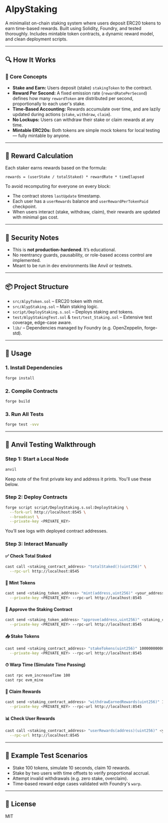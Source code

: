 # AlpyStaking

A minimalist on-chain staking system where users deposit ERC20 tokens to earn time-based rewards. Built using Solidity, Foundry, and tested thoroughly. Includes mintable token contracts, a dynamic reward model, and clean deployment scripts.

---

## 🔍 How It Works

### 🧱 Core Concepts

- **Stake and Earn:** Users deposit (stake) `stakingToken` to the contract.
- **Reward Per Second:** A fixed emission rate (`rewardRatePerSecond`) defines how many `rewardToken` are distributed per second, proportionally to each user's stake.
- **Time-Based Accounting:** Rewards accumulate over time, and are lazily updated during actions (`stake`, `withdraw`, `claim`).
- **No Lockups:** Users can withdraw their stake or claim rewards at any time.
- **Mintable ERC20s:** Both tokens are simple mock tokens for local testing — fully mintable by anyone.

---

## 🧠 Reward Calculation

Each staker earns rewards based on the formula:

```
rewards = (userStake / totalStaked) * rewardRate * timeElapsed
```

To avoid recomputing for everyone on every block:
- The contract stores `lastUpdate` timestamp.
- Each user has a `userRewards` balance and `userRewardPerTokenPaid` checkpoint.
- When users interact (stake, withdraw, claim), their rewards are updated with minimal gas cost.

---

## 🔐 Security Notes

- This is **not production-hardened**. It’s educational.
- No reentrancy guards, pausability, or role-based access control are implemented.
- Meant to be run in dev environments like Anvil or testnets.

---

## 📦 Project Structure

- `src/AlpyToken.sol` – ERC20 token with mint.
- `src/AlypStaking.sol` – Main staking logic.
- `script/DeployStaking.s.sol` – Deploys staking and tokens.
- `test/AlpyStakingTest.sol` & `test/test_Staking.sol` – Extensive test coverage, edge-case aware.
- `lib/` – Dependencies managed by Foundry (e.g. OpenZeppelin, forge-std).

---

## 🚀 Usage

### 1. Install Dependencies

```bash
forge install
```

### 2. Compile Contracts

```bash
forge build
```

### 3. Run All Tests

```bash
forge test -vvv
```

---

## 🧪 Anvil Testing Walkthrough

### Step 1: Start a Local Node

```bash
anvil
```

Keep note of the first private key and address it prints. You'll use these below.

### Step 2: Deploy Contracts

```bash
forge script script/DeployStaking.s.sol:DeployStaking \
  --fork-url http://localhost:8545 \
  --broadcast \
  --private-key <PRIVATE_KEY>
```

You’ll see logs with deployed contract addresses.

### Step 3: Interact Manually

#### ✅ Check Total Staked

```bash
cast call <staking_contract_address> "totalStaked()(uint256)" \
  --rpc-url http://localhost:8545
```

#### 💸 Mint Tokens

```bash
cast send <staking_token_address> "mint(address,uint256)" <your_address> 1000000000000000000 \
  --private-key <PRIVATE_KEY> --rpc-url http://localhost:8545
```

#### 🧾 Approve the Staking Contract

```bash
cast send <staking_token_address> "approve(address,uint256)" <staking_contract_address> 1000000000000000000 \
  --private-key <PRIVATE_KEY> --rpc-url http://localhost:8545
```

#### 📥 Stake Tokens

```bash
cast send <staking_contract_address> "stakeTokens(uint256)" 1000000000000000000 \
  --private-key <PRIVATE_KEY> --rpc-url http://localhost:8545
```

#### ⏱ Warp Time (Simulate Time Passing)

```bash
cast rpc evm_increaseTime 100
cast rpc evm_mine
```

#### 🎁 Claim Rewards

```bash
cast send <staking_contract_address> "withdrawEarnedRewards(uint256)" 10000000000000000 \
  --private-key <PRIVATE_KEY> --rpc-url http://localhost:8545
```

#### 📊 Check User Rewards

```bash
cast call <staking_contract_address> "userRewards(address)(uint256)" <your_address> \
  --rpc-url http://localhost:8545
```

---

## 🧪 Example Test Scenarios

- Stake 100 tokens, simulate 10 seconds, claim 10 rewards.
- Stake by two users with time offsets to verify proportional accrual.
- Attempt invalid withdrawals (e.g. zero stake, overclaim).
- Time-based reward edge cases validated with Foundry's `warp`.

---

## 🧾 License

MIT
